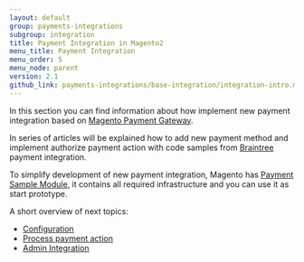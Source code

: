 ```yaml
---
layout: default
group: payments-integrations
subgroup: integration
title: Payment Integration in Magento2
menu_title: Payment Integration
menu_order: 5
menu_node: parent
version: 2.1
github_link: payments-integrations/base-integration/integration-intro.md
---
```


In this section you can find information about how implement new payment integration based on
[Magento Payment Gateway]({{site.gdeurl}}payments-integrations/bk-payments-integrations.html).

In series of articles will be explained how to add new payment method and implement authorize payment action with code
samples from [Braintree]({{site.mage2100url}}app/code/Magento/Braintree) payment integration.

To simplify development of new payment integration, Magento has [Payment Sample Module](https://github.com/magento/magento2-samples/tree/master/sample-module-payment-gateway),
it contains all required infrastructure and you can use it as start prototype.

A short overview of next topics:

 - [Configuration]({{site.gdeurl21}}payments-integrations/base-integration/configuration.html)
 - [Process payment action]({{site.gdeurl21}}payments-integrations/base-integration/payment-action.html)
 - [Admin Integration]({{site.gdeurl21}}payments-integrations/base-integration/admin-integration.html)